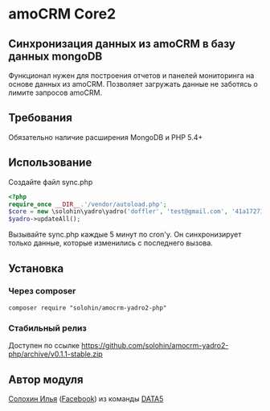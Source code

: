 # amoCRM Core2

## Синхронизация данных из amoCRM в базу данных mongoDB
Функционал нужен для построения отчетов и панелей мониторинга на основе данных из amoCRM. Позволяет загружать данные не заботясь о лимите запросов amoCRM.

## Требования
Обязательно наличие расширения MongoDB и PHP 5.4+

##  Использование
Создайте файл sync.php

```php
<?php
require_once __DIR__.'/vendor/autoload.php';
$core = new \solohin\yadro\yadro('doffler', 'test@gmail.com', '41a17271a1f57817271a1f5194978', true);
$yadro->updateAll();
```
Вызывайте sync.php каждые 5 минут по cron'у. Он синхронизирует только данные, которые изменились с последнего вызова.

## Установка
### Через composer
```
composer require "solohin/amocrm-yadro2-php"
```
### Стабильный релиз
Доступен по ссылке https://github.com/solohin/amocrm-yadro2-php/archive/v0.1.1-stable.zip

## Автор модуля
[Солохин Илья](https://vk.com/solohin_ilya) ([Facebook](https://www.facebook.com/solohin.i)) из команды [DATA5](http://data5.ru)
